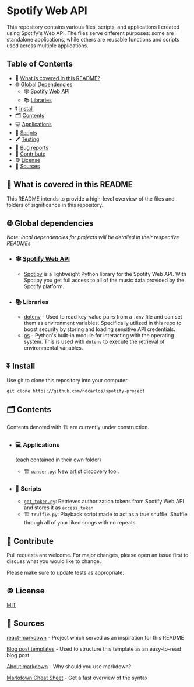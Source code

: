 # Spotify Web API

This repository contains various files, scripts, and applications I created using Spotify's Web API. The files serve different purposes: some are standalone applications, while others are reusable functions and scripts used across multiple applications.

## Table of Contents

*   🙋 [What is covered in this README?](#what-is-covered-in-this-readme?)
*   🌐 [Global Dependencies](#global-dependencies)
    *   🕸️ [Spotify Web API](#spotify-web-api)
    *   📚 [Libraries](#libraries)
*   ⏬ [Install](#install)
*   🗂️ [Contents](#contents)
   *   💻 [Applications](#applications)
   *   📝 [Scripts](#scripts)
*   🖊️ [Testing](#testing)
*   🐛 [Bug reports](#bug-reports)
*   🤝 [Contribute](#contribute)
*   ©️ [License](#license)
*   🔌 [Sources](#sources)

## 🙋 What is covered in this README
This README intends to provide a high-level overview of the files and folders of significance in this repository. 

## 🌐 Global dependencies
_Note: local dependencies for projects will be detailed in their respective READMEs_
   * ### 🕸️ [Spotify Web API](https://developer.spotify.com/documentation/web-api)
      *  [Spotipy](https://spotipy.readthedocs.io/en/2.24.0/) is a lightweight Python library for the Spotify Web API. With Spotipy you get full access to all of the music data provided by the Spotify platform.  
   * ### 📚 Libraries
      * [dotenv](https://pypi.org/project/python-dotenv/) - Used to read key-value pairs from a `.env` file and can set them as environment variables. Specifically utilized in this repo to boost security by storing and loading sensitive API credentials.
      * [os](https://docs.python.org/3/library/os.html) - Python's built-in module for interacting with the operating system. This is used with `dotenv` to execute the retrieval of environmental variables.


## ⏬ Install
Use git to clone this repository into your computer.

```
git clone https://github.com/ndcarlos/spotify-project
```

## 🗂️ Contents
Contents denoted with 🏗️ are currently under construction.

   * ### 💻 Applications
     (each contained in their own folder)
      * 🏗️ [`wander.py`](https://github.com/ndcarlos/spotify-project/blob/main/wander/README.md): New artist discovery tool.


   * ### 📝 Scripts 
      * [`get_token.py`](https://github.com/ndcarlos/spotify-project/blob/main/get_token.py): Retrieves authorization tokens from Spotify Web API and stores it as `access_token`
      * 🏗️ `truffle.py`: Playback script made to act as a true shuffle. Shuffle through all of your liked songs with no repeats.


## 🤝 Contribute
Pull requests are welcome. For major changes, please open an issue first to discuss what you would like to change.

Please make sure to update tests as appropriate.

## ©️ License
[MIT](https://choosealicense.com/licenses/mit/)

## 🔌 Sources

[react-markdown][react-markdown] - Project which served as an inspiration for this README

[Blog post templates][blog-post-templates] - Used to structure this template as an easy-to-read blog post

[About markdown][about-markdown] - Why should you use markdown?

[Markdown Cheat Sheet][markdown-cheatsheet] - Get a fast overview of the syntax

[//]: # "Source definitions"
[react-markdown]: https://github.com/remarkjs/react-markdown "React-markdown project"
[blog-post-templates]: https://backlinko.com/hub/content/blog-post-templates "Backlinko blog post templates"
[about-markdown]: https://www.markdownguide.org/getting-started/ "Introduction to markdown"
[markdown-cheatsheet]: https://www.markdownguide.org/cheat-sheet/ "Markdown Cheat Sheet"

